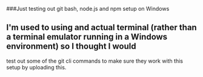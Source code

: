 ###Just testing out git bash, node.js and npm setup on Windows
## I'm used to using and actual terminal (rather than a terminal emulator running in a Windows environment) so I thought I would 
test out some of the git cli commands to make sure they work with this setup by uploading this.

